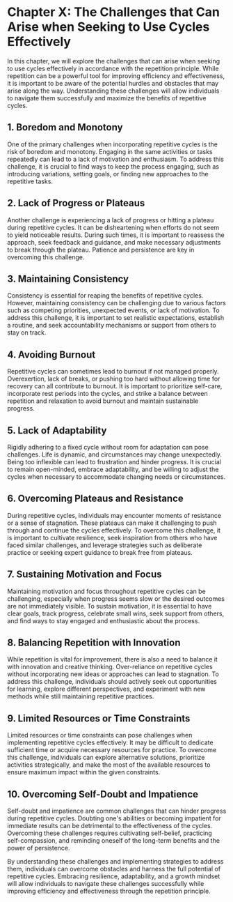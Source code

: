 Chapter X: The Challenges that Can Arise when Seeking to Use Cycles Effectively
===============================================================================

In this chapter, we will explore the challenges that can arise when seeking to use cycles effectively in accordance with the repetition principle. While repetition can be a powerful tool for improving efficiency and effectiveness, it is important to be aware of the potential hurdles and obstacles that may arise along the way. Understanding these challenges will allow individuals to navigate them successfully and maximize the benefits of repetitive cycles.

**1. Boredom and Monotony**
---------------------------

One of the primary challenges when incorporating repetitive cycles is the risk of boredom and monotony. Engaging in the same activities or tasks repeatedly can lead to a lack of motivation and enthusiasm. To address this challenge, it is crucial to find ways to keep the process engaging, such as introducing variations, setting goals, or finding new approaches to the repetitive tasks.

**2. Lack of Progress or Plateaus**
-----------------------------------

Another challenge is experiencing a lack of progress or hitting a plateau during repetitive cycles. It can be disheartening when efforts do not seem to yield noticeable results. During such times, it is important to reassess the approach, seek feedback and guidance, and make necessary adjustments to break through the plateau. Patience and persistence are key in overcoming this challenge.

**3. Maintaining Consistency**
------------------------------

Consistency is essential for reaping the benefits of repetitive cycles. However, maintaining consistency can be challenging due to various factors such as competing priorities, unexpected events, or lack of motivation. To address this challenge, it is important to set realistic expectations, establish a routine, and seek accountability mechanisms or support from others to stay on track.

**4. Avoiding Burnout**
-----------------------

Repetitive cycles can sometimes lead to burnout if not managed properly. Overexertion, lack of breaks, or pushing too hard without allowing time for recovery can all contribute to burnout. It is important to prioritize self-care, incorporate rest periods into the cycles, and strike a balance between repetition and relaxation to avoid burnout and maintain sustainable progress.

**5. Lack of Adaptability**
---------------------------

Rigidly adhering to a fixed cycle without room for adaptation can pose challenges. Life is dynamic, and circumstances may change unexpectedly. Being too inflexible can lead to frustration and hinder progress. It is crucial to remain open-minded, embrace adaptability, and be willing to adjust the cycles when necessary to accommodate changing needs or circumstances.

**6. Overcoming Plateaus and Resistance**
-----------------------------------------

During repetitive cycles, individuals may encounter moments of resistance or a sense of stagnation. These plateaus can make it challenging to push through and continue the cycles effectively. To overcome this challenge, it is important to cultivate resilience, seek inspiration from others who have faced similar challenges, and leverage strategies such as deliberate practice or seeking expert guidance to break free from plateaus.

**7. Sustaining Motivation and Focus**
--------------------------------------

Maintaining motivation and focus throughout repetitive cycles can be challenging, especially when progress seems slow or the desired outcomes are not immediately visible. To sustain motivation, it is essential to have clear goals, track progress, celebrate small wins, seek support from others, and find ways to stay engaged and enthusiastic about the process.

**8. Balancing Repetition with Innovation**
-------------------------------------------

While repetition is vital for improvement, there is also a need to balance it with innovation and creative thinking. Over-reliance on repetitive cycles without incorporating new ideas or approaches can lead to stagnation. To address this challenge, individuals should actively seek out opportunities for learning, explore different perspectives, and experiment with new methods while still maintaining repetitive practices.

**9. Limited Resources or Time Constraints**
--------------------------------------------

Limited resources or time constraints can pose challenges when implementing repetitive cycles effectively. It may be difficult to dedicate sufficient time or acquire necessary resources for practice. To overcome this challenge, individuals can explore alternative solutions, prioritize activities strategically, and make the most of the available resources to ensure maximum impact within the given constraints.

**10. Overcoming Self-Doubt and Impatience**
--------------------------------------------

Self-doubt and impatience are common challenges that can hinder progress during repetitive cycles. Doubting one's abilities or becoming impatient for immediate results can be detrimental to the effectiveness of the cycles. Overcoming these challenges requires cultivating self-belief, practicing self-compassion, and reminding oneself of the long-term benefits and the power of persistence.

By understanding these challenges and implementing strategies to address them, individuals can overcome obstacles and harness the full potential of repetitive cycles. Embracing resilience, adaptability, and a growth mindset will allow individuals to navigate these challenges successfully while improving efficiency and effectiveness through the repetition principle.
